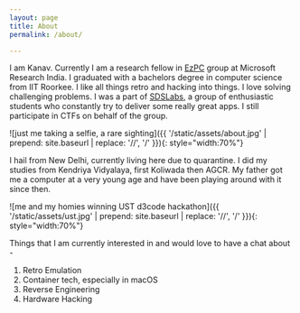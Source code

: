 ```yaml
---
layout: page
title: About
permalink: /about/

---
```


I am Kanav. Currently I am a research fellow in [EzPC](https://www.microsoft.com/en-us/research/project/ezpc-easy-secure-multi-party-computation/) group at Microsoft Research India. I graduated with a bachelors degree in computer science from IIT Roorkee. I like all things retro and hacking into things. I love solving challenging problems. I was a part of [SDSLabs](https://sdslabs.co), a group of enthusiastic students who constantly try to deliver some really great apps. I still participate in CTFs on behalf of the group.

![just me taking a selfie, a rare sighting]({{ '/static/assets/about.jpg' | prepend: site.baseurl | replace: '//', '/' }}){: style="width:70%"}

I hail from New Delhi, currently living here due to quarantine. I did my studies from Kendriya Vidyalaya, first Koliwada then AGCR. My father got me a computer at a very young age and have been playing around with it since then.

![me and my homies winning UST d3code hackathon]({{ '/static/assets/ust.jpg' | prepend: site.baseurl | replace: '//', '/' }}){: style="width:70%"}

Things that I am currently interested in and would love to have a chat about - 

1. Retro Emulation
2. Container tech, especially in macOS
3. Reverse Engineering
4. Hardware Hacking
